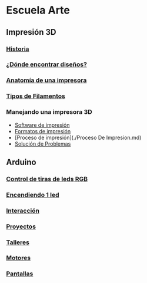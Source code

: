 # Escuela Arte

## Impresión 3D

### [Historia](./Historia.md)
### [¿Dónde encontrar diseños?](./Repositorios.md)
### [Anatomía de una impresora](./Impresoras3D.md)

### [Tipos de Filamentos](./Filamentos.md)

### Manejando una impresora 3D
  * [Software de impresión](./Software.md)
  * [Formatos de impresión](./Formatos.md)
  * [Proceso de impresión](./Proceso De Impresion.md)
  * [Solución de Problemas](./Problemas.md)

## Arduino

### [Control de tiras de leds RGB](./ControlTirasLeds.md)

### [Encendiendo 1 led](./Led.md)

### [Interacción](./interaccion.md)

### [Proyectos](./Proyectos.md)

### [Talleres](./Talleres.md)

### [Motores](./motores.md)

### [Pantallas](./lcd.md)
